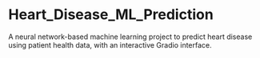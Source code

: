 # Heart_Disease_ML_Prediction
A neural network-based machine learning project to predict heart disease using patient health data, with an interactive Gradio interface.
